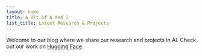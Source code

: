 ```yaml
---
layout: home
title: A Bit of A and I
list_title: Latest Research & Projects
---
```


Welcome to our blog where we share our research and projects in AI. Check out our work on [Hugging Face](https://huggingface.co/NECOUDBFM/Jellyfish).
